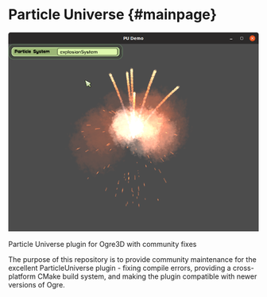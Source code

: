 # Particle Universe {#mainpage}

![](screenshot.png)

Particle Universe plugin for Ogre3D with community fixes

The purpose of this repository is to provide community maintenance for the excellent ParticleUniverse plugin - fixing compile errors, providing a cross-platform CMake build system, and making the plugin compatible with newer versions of Ogre.
